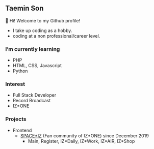 ## Taemin Son
👋 Hi! Welcome to my Github profile!
- I take up coding as a hobby.
- coding at a non professional/career level.

### I’m currently learning
- PHP
- HTML, CSS, Javascript
- Python

### Interest
- Full Stack Developer
- Record Broadcast
- IZ\*ONE

### Projects
- Frontend
  - [SPACE*IZ](https://wiz-one.co.kr/) (Fan community of IZ\*ONE) since December 2019
    - Main, Register, IZ\*Daily, IZ\*Work, IZ\*AIR, IZ\*Shop
